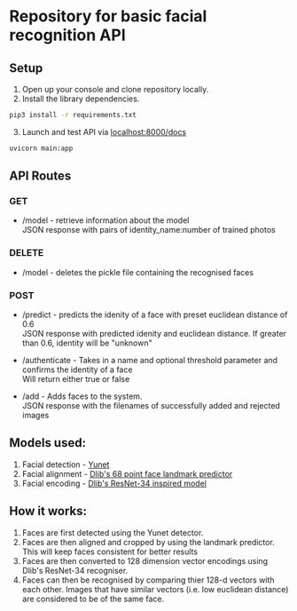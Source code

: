 # Repository for basic facial recognition API

## Setup

1. Open up your console and clone repository locally.
2. Install the library dependencies.
```sh
pip3 install -r requirements.txt
```
3. Launch and test API via [localhost:8000/docs](localhost:8000/docs)
```sh
uvicorn main:app
```

## API Routes

### GET
- /model - retrieve information about the model
<br>JSON response with pairs of identity_name:number of trained photos


### DELETE

- /model - deletes the pickle file containing the recognised faces

### POST

- /predict - predicts the idenity of a face with preset euclidean distance of 0.6
<br>JSON response with predicted idenity and euclidean distance. If greater than 0.6, identity will be "unknown"

- /authenticate - Takes in a name and optional threshold parameter and confirms the identity of a face
<br>Will return either true or false

- /add - Adds faces to the system. 
<br>JSON response with the filenames of successfully added and rejected images

## Models used:
1. Facial detection - [Yunet](https://medium.com/@silkworm/yunet-ultra-high-performance-face-detection-in-opencv-a-good-solution-for-real-time-poc-b01063e251d5)
2. Facial alignment - [Dlib's 68 point face landmark predictor](http://dlib.net/face_landmark_detection.py.html)
3. Facial encoding - [Dlib's ResNet-34 inspired model](https://paperswithcode.com/paper/dlib-ml-a-machine-learning-toolkit)

## How it works:

1. Faces are first detected using the Yunet detector.
2. Faces are then aligned and cropped by using the landmark predictor. This will keep faces consistent for better results
3. Faces are then converted to 128 dimension vector encodings using Dlib's ResNet-34 recogniser.
4. Faces can then be recognised by comparing thier 128-d vectors with each other. Images that have similar vectors (i.e. low euclidean distance) are considered to be of the same face.
